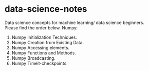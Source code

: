 # data-science-notes

Data science concepts for machine learning/ data science beginners.
Please find the order below.
Numpy:
   1. Numpy Initialization Techniques.
   2. Numpy Creation from Existing Data.
   3. Numpy Accessing elements.
   4. Numpy Functions and Methods.
   5. Numpy Broadcasting.
   6. Numpy Timeit-checkpoints.
   
 
